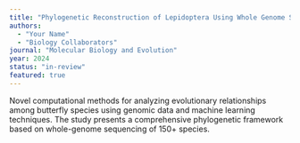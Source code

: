 ```yaml
---
title: "Phylogenetic Reconstruction of Lepidoptera Using Whole Genome Sequencing"
authors: 
  - "Your Name"
  - "Biology Collaborators"
journal: "Molecular Biology and Evolution"
year: 2024
status: "in-review"
featured: true
---
```


Novel computational methods for analyzing evolutionary relationships among butterfly species using genomic data and machine learning techniques. The study presents a comprehensive phylogenetic framework based on whole-genome sequencing of 150+ species.

